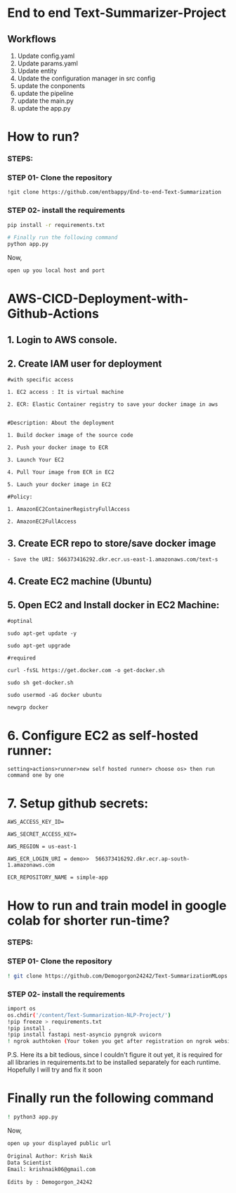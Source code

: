 # End to end Text-Summarizer-Project

## Workflows

1. Update config.yaml
2. Update params.yaml
3. Update entity
4. Update the configuration manager in src config
5. update the conponents
6. update the pipeline
7. update the main.py
8. update the app.py


# How to run?
### STEPS:

### STEP 01- Clone the repository

```bash
!git clone https://github.com/entbappy/End-to-end-Text-Summarization
```

### STEP 02- install the requirements
```bash
pip install -r requirements.txt
```


```bash
# Finally run the following command
python app.py
```

Now,
```bash
open up you local host and port
```





# AWS-CICD-Deployment-with-Github-Actions

## 1. Login to AWS console.

## 2. Create IAM user for deployment

	#with specific access

	1. EC2 access : It is virtual machine

	2. ECR: Elastic Container registry to save your docker image in aws


	#Description: About the deployment

	1. Build docker image of the source code

	2. Push your docker image to ECR

	3. Launch Your EC2 

	4. Pull Your image from ECR in EC2

	5. Lauch your docker image in EC2

	#Policy:

	1. AmazonEC2ContainerRegistryFullAccess

	2. AmazonEC2FullAccess

	
## 3. Create ECR repo to store/save docker image
    - Save the URI: 566373416292.dkr.ecr.us-east-1.amazonaws.com/text-s

	
## 4. Create EC2 machine (Ubuntu) 

## 5. Open EC2 and Install docker in EC2 Machine:
	
	
	#optinal

	sudo apt-get update -y

	sudo apt-get upgrade
	
	#required

	curl -fsSL https://get.docker.com -o get-docker.sh

	sudo sh get-docker.sh

	sudo usermod -aG docker ubuntu

	newgrp docker
	
# 6. Configure EC2 as self-hosted runner:
    setting>actions>runner>new self hosted runner> choose os> then run command one by one


# 7. Setup github secrets:

    AWS_ACCESS_KEY_ID=

    AWS_SECRET_ACCESS_KEY=

    AWS_REGION = us-east-1

    AWS_ECR_LOGIN_URI = demo>>  566373416292.dkr.ecr.ap-south-1.amazonaws.com

    ECR_REPOSITORY_NAME = simple-app

# How to run and train model in google  colab for shorter run-time?
### STEPS:

### STEP 01- Clone the repository

```bash
! git clone https://github.com/Demogorgon24242/Text-SummarizationMLops.git
```
### STEP 02- install the requirements
```bash
import os
os.chdir('/content/Text-Summarization-NLP-Project/')
!pip freeze > requirements.txt
!pip install .
!pip install fastapi nest-asyncio pyngrok uvicorn
! ngrok authtoken (Your token you get after registration on ngrok website)
```
P.S. Here its a bit tedious, since I couldn't figure it out yet, it is required for all libraries in requirements.txt to be installed separately for each runtime. Hopefully I will try and fix it soon

# Finally run the following command
```bash
! python3 app.py
```
Now,
```bash
open up your displayed public url 
```

```bash
Original Author: Krish Naik
Data Scientist
Email: krishnaik06@gmail.com

Edits by : Demogorgon_24242
```
